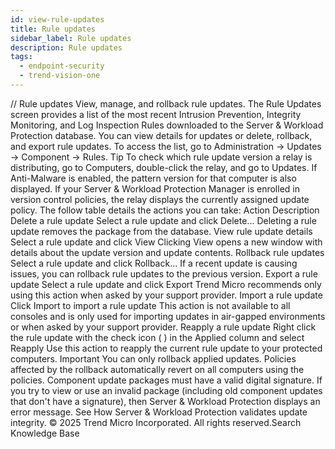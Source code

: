 ```yaml
---
id: view-rule-updates
title: Rule updates
sidebar_label: Rule updates
description: Rule updates
tags:
  - endpoint-security
  - trend-vision-one
---
```


/*<![CDATA[*/ $('#title').html($('meta[name=map-description]').attr('content')); /*]]>*/ Rule updates View, manage, and rollback rule updates. The Rule Updates screen provides a list of the most recent Intrusion Prevention, Integrity Monitoring, and Log Inspection Rules downloaded to the Server & Workload Protection database. You can view details for updates or delete, rollback, and export rule updates. To access the list, go to Administration → Updates → Component → Rules. Tip To check which rule update version a relay is distributing, go to Computers, double-click the relay, and go to Updates. If Anti-Malware is enabled, the pattern version for that computer is also displayed. If your Server & Workload Protection Manager is enrolled in version control policies, the relay displays the currently assigned update policy. The follow table details the actions you can take: Action Description Delete a rule update Select a rule update and click Delete... Deleting a rule update removes the package from the database. View rule update details Select a rule update and click View Clicking View opens a new window with details about the update version and update contents. Rollback rule updates Select a rule update and click Rollback... If a recent update is causing issues, you can rollback rule updates to the previous version. Export a rule update Select a rule update and click Export Trend Micro recommends only using this action when asked by your support provider. Import a rule update Click Import to import a rule update This action is not available to all consoles and is only used for importing updates in air-gapped environments or when asked by your support provider. Reapply a rule update Right click the rule update with the check icon ( ) in the Applied column and select Reapply Use this action to reapply the current rule update to your protected computers. Important You can only rollback applied updates. Policies affected by the rollback automatically revert on all computers using the policies. Component update packages must have a valid digital signature. If you try to view or use an invalid package (including old component updates that don't have a signature), then Server & Workload Protection displays an error message. See How Server & Workload Protection validates update integrity. © 2025 Trend Micro Incorporated. All rights reserved.Search Knowledge Base